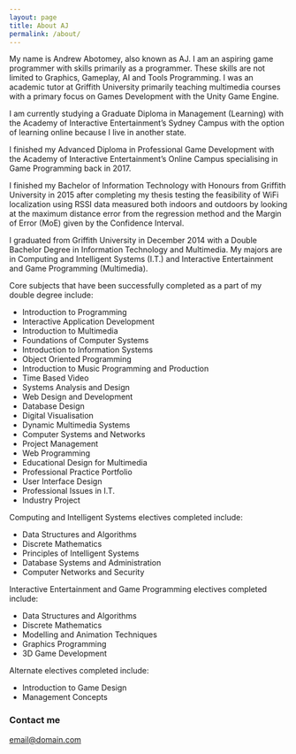 ```yaml
---
layout: page
title: About AJ
permalink: /about/
---
```


My name is Andrew Abotomey, also known as AJ. I am an aspiring game programmer with skills primarily as a programmer. These skills are not limited to Graphics, Gameplay, AI and Tools Programming.  I was an academic tutor at Griffith University primarily teaching multimedia courses with a primary focus on Games Development with the Unity Game Engine.

I am currently studying a Graduate Diploma in Management (Learning) with the Academy of Interactive Entertainment’s Sydney Campus with the option of learning online because I live in another state.

I finished my Advanced Diploma in Professional Game Development with the Academy of Interactive Entertainment’s Online Campus specialising in Game Programming back in 2017.

I finished my Bachelor of Information Technology with Honours from Griffith University in 2015 after completing my thesis testing the feasibility of WiFi localization using RSSI data measured both indoors and outdoors by looking at the maximum distance error from the regression method and the Margin of Error (MoE) given by the Confidence Interval.

I graduated from Griffith University in December 2014 with a Double Bachelor Degree in Information Technology and Multimedia.  My majors are in Computing and Intelligent Systems (I.T.) and Interactive Entertainment and Game Programming (Multimedia).

Core subjects that have been successfully completed as a part of my double degree include:

- Introduction to Programming
- Interactive Application Development
- Introduction to Multimedia
- Foundations of Computer Systems
- Introduction to Information Systems
- Object Oriented Programming
- Introduction to Music Programming and Production
- Time Based Video
- Systems Analysis and Design
- Web Design and Development
- Database Design
- Digital Visualisation
- Dynamic Multimedia Systems
- Computer Systems and Networks
- Project Management
- Web Programming
- Educational Design for Multimedia
- Professional Practice Portfolio
- User Interface Design
- Professional Issues in I.T.
- Industry Project

Computing and Intelligent Systems electives completed include:

- Data Structures and Algorithms
- Discrete Mathematics
- Principles of Intelligent Systems
- Database Systems and Administration
- Computer Networks and Security

Interactive Entertainment and Game Programming electives completed include:

- Data Structures and Algorithms
- Discrete Mathematics
- Modelling and Animation Techniques
- Graphics Programming
- 3D Game Development

Alternate electives completed include:

- Introduction to Game Design
- Management Concepts

### Contact me

[email@domain.com](mailto:email@domain.com)